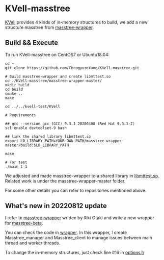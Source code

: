 # KVell-masstree
[KVell](https://github.com/BLepers/KVell) provides 4 kinds of in-memory structures to build, we add a new structure masstree from [masstree-wrapper](https://github.com/wattlebirdaz/masstree-wrapper).

## Build && Execute

To run KVell-masstree on CentOS7 or Ubuntu18.04:

```
cd ~
git clone https://github.com/ChengyuzeYang/KVell-masstree.git

# Build masstree-wrapper and create libmttest.so
cd ./KVell-masstree/masstree-wrapper-master/
mkdir build
cd build
cmake ..
make

cd ../../kvell-test/KVell

# Requirements

## gcc --version gcc (GCC) 9.3.1 20200408 (Red Hat 9.3.1-2)
scl enable devtoolset-9 bash 

## link the shared library libmttest.so
export LD_LIBRARY_PATH=YOUR-OWN-PATH/masstree-wrapper-master/build:$LD_LIBRARY_PATH

make

# For test
./main 1 1
```

We adjusted and made masstree-wrapper to a shared library in [libmttest.so](./masstree-wrapper-master/build/libmttest.so). Related work is under the masstree-wrapper-master folder.

For some other details you can refer to repositories mentioned above.

## What's new in 20220812 update

I refer to [masstree-wrapper](https://github.com/wattlebirdaz/masstree-wrapper) written by Riki Otaki and write a new wrapper for [masstree-beta](https://github.com/kohler/masstree-beta).

You can check the code in [wrapper](./kvell-test/KVell/indexes/masstree/wrapper.hh). In this wrapper, I create Masstree_manager and Masstree_client to manage issues between main thread and worker threads.

To change the in-memory structures, just check line #16 in [options.h](./kvell-test/KVell/options.h)